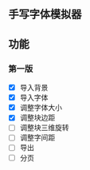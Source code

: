 ## 手写字体模拟器

## 功能

### 第一版

- [x] 导入背景
- [x] 导入字体
- [x] 调整字体大小
- [x] 调整块边距
- [ ] 调整块三维旋转
- [ ] 调整字间距
- [ ] 导出
- [ ] 分页
